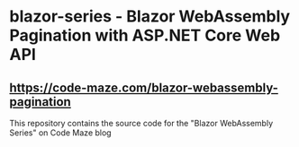 # blazor-series - Blazor WebAssembly Pagination with ASP.NET Core Web API 
## https://code-maze.com/blazor-webassembly-pagination
This repository contains the source code for the "Blazor WebAssembly Series" on Code Maze blog
